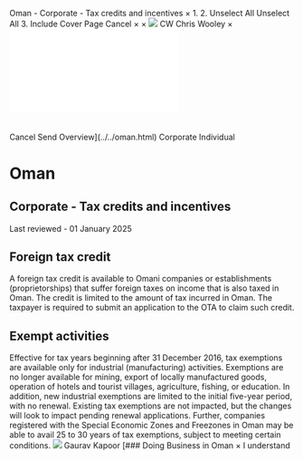 Oman - Corporate - Tax credits and incentives
×
1.
2.
Unselect All
Unselect All
3.
Include Cover Page
Cancel
×
×
![](../../-/media/world-wide-tax-summaries/attachments/global---chris-wooley.ashx%3Frev=ac5e5f3223b34096b1afc2a6009c7320&revision=ac5e5f32-23b3-4096-b1af-c2a6009c7320&hash=859B7ADC84DC2CBEC9760E9E6EE7DE6D0A8BFCDF)
CW
Chris Wooley
×
![](tax-credits-and-incentives.html)
######
Cancel
Send
Overview](../../oman.html)
Corporate
Individual
# Oman
## Corporate - Tax credits and incentives
Last reviewed - 01 January 2025
## Foreign tax credit
A foreign tax credit is available to Omani companies or establishments (proprietorships) that suffer foreign taxes on income that is also taxed in Oman. The credit is limited to the amount of tax incurred in Oman. The taxpayer is required to submit an application to the OTA to claim such credit.
## Exempt activities
Effective for tax years beginning after 31 December 2016, tax exemptions are available only for industrial (manufacturing) activities. Exemptions are no longer available for mining, export of locally manufactured goods, operation of hotels and tourist villages, agriculture, fishing, or education.
In addition, new industrial exemptions are limited to the initial five-year period, with no renewal.
Existing tax exemptions are not impacted, but the changes will look to impact pending renewal applications.
Further, companies registered with the Special Economic Zones and Freezones in Oman may be able to avail 25 to 30 years of tax exemptions, subject to meeting certain conditions.
![](../../-/media/world-wide-tax-summaries/omangaurav-kapoorphoto20190219193641jpg20210825105304874.ashx%3Frev=5704bbddad104bc8badabbff80724451&revision=5704bbdd-ad10-4bc8-bada-bbff80724451&hash=B1AE4ED453558962E52E0C98C230DEC6661E3CDC)
Gaurav Kapoor
[### Doing Business in Oman
×
I understand